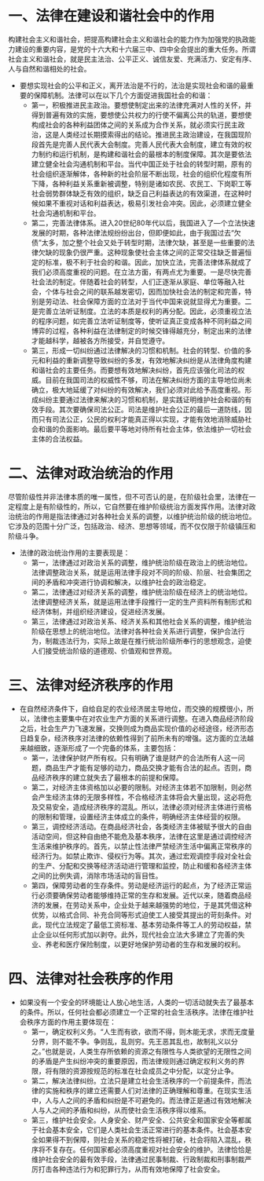 # 一、法律在建设和谐社会中的作用
构建社会主义和谐社会，把提高构建社会主义和谐社会的能力作为加强党的执政能力建设的重要内容，是党的十六大和十六届三中、四中全会提出的重大任务。所谓社会主义和谐社会，就是民主法治、公平正义、诚信友爱、充满活力、安定有序、人与自然和谐相处的社会。

- 要想实现社会的公平和正义，离开法治是不行的，法治是实现社会和谐的最重要的保障机制。法律可以在以下几个方面促进我国社会的和谐：
	- 第一，积极推进民主政治。要想使制定出来的法律充满对人性的关怀，并得到普遍有效的实施，要想使公共权力的行使不偏离公共的轨道，要想使构成社会的各种利益团体之间的关系成为合作关系，就必须实行民主政治，这是人类经过长期摸索得出的结论。推进民主政治建设，在我国现阶段首先是完善人民代表大会制度。完善人民代表大会制度，建立有效的权力制约和运行机制，是构建和谐社会的最根本的制度保障。其次是要依法建立健全社会沟通机制和平台。当代中国正处于社会的转型时期，原有的社会组织逐渐解体，各种新的社会阶层不断出现，社会的组织化程度有所下降，各种利益关系重新被调整，特别是诸如农民、农民工、下岗职工等社会弱势群体缺乏有效的组织，缺乏自己利益表达的有效渠道，在这种时候如果不重视对话和利益表达，极易引发社会冲突。因此，必须建立健全社会沟通机制和平台。
	- 第二，完善法律体系。进入20世纪80年代以后，我国进入了—个立法快速发展的时期，各种法律法规纷纷出台，但即便如此，由于我国过去“欠债”太多，加之整个社会又处于转型时期，法律欠缺，甚至是一些重要的法律欠缺的现象仍很严重。这种现象使社会主体之间的正常交往缺乏普遍恒定的标准，极不利于社会的和谐。因此，加快立法，完善法律体系就成了我们必须高度重视的问题。在立法方面，有两点尤为重要。一是尽快完善社会法的制定。伴随着社会的转型，人们正逐渐从家庭、单位等融入社会，个体与社会之间的联系越发密切，因而加快社会法的制定和完善，特别是劳动法、社会保障方面的立法对于当代中国来说就显得尤为重要。二是完善立法听证制度。立法的本质是权利的再分配。因此，必须重视立法的程序问题，如完善立法听证制度等，使听证真正变成各种不同利益之间博弈的过程，各种利益在法律制定的时候交锋得越充分，制定出来的法律才能越科学，越被各方所接受，并自觉遵守。
	- 第三，形成一切纠纷通过法律解决的习惯和机制。社会的转型、价值的多元和利益的重新调整导致纠纷的多发，有效地解决纠纷是从法律角度构建和谐社会的主要任务。而要想有效地解决纠纷，首先应该强化司法的权威。目前在我国司法的权威性不够，司法在解决纠纷方面的主导地位尚未确立，极大地延缓了对纠纷的有效解决，我们必须对此给予高度重视。形成纠纷主要通过法律来解决的习惯和机制，是实践证明维护社会和谐的有效手段。其次要确保司法公正。司法是维护社会公正的最后一道防线，因而只有司法公正，公民的权利才能真正得以实现，才能有效地消除威胁社会和谐的负面影响。最后要平等地对待所有社会主体，依法维护一切社会主体的合法权益。
# 二、法律对政治统治的作用
尽管阶级性并非法律本质的唯一属性，但不可否认的是，在阶级社会里，法律在一定程度上是有阶级性的，所以，它自然要在维护阶级统治方面发挥作用。法律对政治统治的作用是指法律通过对各种社会关系的调整，以维护统治阶级的统治地位。它涉及的范围十分广泛，包括政治、经济、思想等领域，而不仅仅限于阶级镇压和阶级斗争。

- 法律的政治统治作用的主要表现是：
	- 第一，法律通过对政治关系的调整，维护统治阶级在政治上的统治地位。法律调整政治关系，就是运用法律手段对不同的阶级、阶层、社会集团之间的矛盾和冲突进行协调和解决，以维护社会的政治稳定。
	- 第二，法律通过对经济关系的调整，维护统治阶级在经济上的统治地位。法律调整经济关系，就是运用法律手段推行一定的生产资料所有制形式和经济体制，并组织经济建设，促进经济发展。
	- 第三，法律通过对政治关系、经济关系和其他社会关系的调整，维护统治阶级在思想上的统治地位。法律对各种社会关系进行调整，保护合法行为，制裁违法行为，实际上故是在推行统治阶级所奉行的思想观念，迫使人们接受统治阶级的道德观、价值观和世界观。
# 三、法律对经济秩序的作用
- 在自然经济条件下，自给自足的农业经济居主导地位，而交换的规模很小，所以，法律也主要集中在对农业生产方面的关系进行调整。在进入商品经济阶段之后，社会生产力飞速发展，交换则成为商品实现价值的必经途径，经济形态日趋复杂，经济秩序对法律的依赖性得到了前所未有的增强。这方面的立法越来越细致，逐渐形成了一个完备的体系，主要包括：
	- 第一，法律保护财产所有权。只有明确了谁是财产的合法所有人这一问题，商品生产才能有足够的动力，商品交换才能有合法的起点。否则，商品经济秩序的建立就失去了最根本的前提和保障。
	- 第二，对经济主体资格加以必要的限制。对经济主体若不加限制，则必然会产生经济主体的无限多样性，不合格经济主体将会大量出现，这必将危及交易安全，造成经济秩序的混乱。所以，法律必须对经济主体进行资格的限制和管理，设置经济主体成立的条件，明确经济主体经营的权限。
	- 第三，调控经济活动。在商品经济社会，各类经济主体被赋予很大的自由活动空间，但这种自由绝不能危及基本秩序，法律在这里是通过调控经济生活来维护秩序的。首先，以禁止性法律严禁经济生活中偏离正常秩序的经济行为。如禁止欺诈、侵权行为等。其次，通过宏观调控手段对全社会的生产、分配和交换等经济活动进行管理和监控，防止和缓和各经济主体之间的比例失调，消除市场活动的盲目性。
	- 第四，保障劳动者的生存条件。劳动是经济运行的起点，为了经济正常运行必须要确保劳动者能够维持正常的生存和发展。近代以来，随着商品经济的发展，在劳动关系中，企业处于越来越强势的地位，于是其凭借这种优势，以格式合同、补充合同等形式迫使工人接受其提出的苛刻条件。对此，现代立法规定了最低工资标准、基本劳动条件等工人的劳动权益，禁止企业以任何形式加以剥夺。此外，现代社会立法大多建立了完善的失业、养老和医疗保险制度，以更好地保护劳动者的生存和发展的权利。
# 四、法律对社会秩序的作用
- 如果没有一个安全的环境能让人放心地生活，人类的一切活动就失去了最基本的条件。所以，任何社会都必须建立一个正常的社会生活秩序。法律在维护社会秩序方面的作用主要体现在：
	- 第一，确定权利义务。“人生而有欲，欲而不得，则木能无求，求而无度量分界，则不能不争。争则乱，乱则穷。先王恶其乱也，故制礼义以分之。”也就是说，人类生存所依赖的资源之有限性与人类欲望的无限性之间的矛盾是产生纠纷冲突的重要原因，而法律规则通过确定权利义务的界限，将有限的资源按规范的标准在社会成员之中分配，以定分止争。
	- 第二，解决法律纠纷。立法只是建立社会生活秩序的一个前提条件，而法律的实施和秩序的建立还需要人们对法律的正确理解和尊重。在现实生活中，人与人之间的矛盾和纠纷是不可避免的。而法律正是通过有效地解决人与人之间的矛盾和纠纷，从而使社会生活秩序得以维系。
	- 第三，维护社会安全。人身安全、财产安全、公共安全和国家安全等都属于社会基本安全，它们是人类社会生活正常进行的基本条件。社会基本安全如果得不到保障，则社会关系的稳定性将被打破，社会将陷入混乱，秩序将不复存在。任何国家都必须高度重视对社会安全的维护。法律恰恰是维护社会安全的最有效手段，法律通过民事制裁、行政制裁和刑事制裁严厉打击各种违法行为和犯罪行为，从而有效地保障了社会安全。